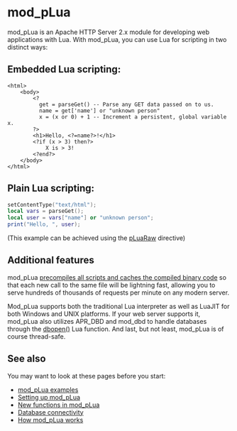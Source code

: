 mod_pLua
========

mod_pLua is an Apache HTTP Server 2.x module for developing web applications with Lua.
With mod_pLua, you can use Lua for scripting in two distinct ways:

Embedded Lua scripting:
-----------------------

    <html>
        <body>
            <?
              get = parseGet() -- Parse any GET data passed on to us.
              name = get['name'] or "unknown person"
              x = (x or 0) + 1 -- Increment a persistent, global variable x.
            ?>
            <h1>Hello, <?=name?>!</h1>
            <?if (x > 3) then?>
                X is > 3!
            <?end?>
        </body>
    </html>


Plain Lua scripting:
--------------------

```lua
setContentType("text/html");
local vars = parseGet();
local user = vars["name"] or "unknown person";
print("Hello, ", user);
```

(This example can be achieved using the [pLuaRaw](https://github.com/Humbedooh/mod_pLua/blob/master/docs/setup.md) directive)


Additional features
-------------------

mod_pLua [precompiles all scripts and caches the compiled binary code](https://github.com/Humbedooh/mod_pLua/blob/master/docs/howitworks.md) so that each new call to the same file will be lightning fast, allowing you to serve hundreds of thousands of requests per minute on any modern server.

Mod_pLua supports both the traditional Lua interpreter as well as LuaJIT for both Windows and UNIX platforms.
If your web server supports it, mod_pLua also utilizes APR_DBD and mod_dbd to handle databases through the [dbopen()]((https://github.com/Humbedooh/mod_pLua/blob/master/docs/howitworks.md)) Lua function. And last, but not least, mod_pLua is of course thread-safe.

See also
--------

You may want to look at these pages before you start:

* [mod_pLua examples](https://github.com/Humbedooh/mod_pLua/blob/master/docs/examples.md)
* [Setting up mod_pLua](https://github.com/Humbedooh/mod_pLua/blob/master/docs/setup.md)
* [New functions in mod_pLua](https://github.com/Humbedooh/mod_pLua/blob/master/docs/functions.md)
* [Database connectivity](https://github.com/Humbedooh/mod_pLua/blob/master/docs/database.md)
* [How mod_pLua works](https://github.com/Humbedooh/mod_pLua/blob/master/docs/howitworks.md)